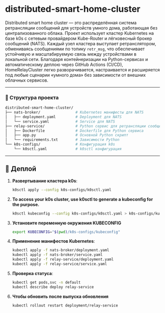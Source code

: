 # distributed-smart-home-cluster

Distributed smart home cluster — это распределённая система ретрансляции сообщений для устройств умного дома, работающая без централизованного облака. Проект использует кластер Kubernetes на базе k0s с сетевым провайдером Kube-Router и лёгковесный брокер сообщений (NATS). Каждый узел кластера выступает ретранслятором, обмениваясь сообщениями по топику `retr_msg`, что обеспечивает устойчивую и масштабируемую связь между устройствами в локальной сети. Благодаря контейнеризации на Python-сервисах и автоматическому деплою через GitHub Actions (CI/CD), HomeRelayCluster легко разворачивается, настраивается и расширяется под любые сценарии «умного дома» без зависимости от внешних облачных сервисов.

---

### 🌳 Структура проекта

```bash
distributed-smart-home-cluster/
├── nats-broker/                # Kubernetes манифесты для NATS
│   ├── deployment.yaml         # Deployment для NATS
│   └── service.yaml            # Service для NATS
├── relay-service/              # Python сервис для ретрансляции сообщений
│   ├── Dockerfile              # Dockerfile для Python сервиса
│   ├── app.py                  # Основной Python скрипт
│   └── requirements.txt        # Зависимости Python
└── k0s-configs/                # Конфигурация k0s
    └── k0sctl.yaml             # k0sctl конфигурация
```

---

## 🚀 Деплой

1. **Развертывание кластера k0s**:

   ```bash
   k0sctl apply --config k0s-configs/k0sctl.yaml
   ```

2. **To access your k0s cluster, use k0sctl to generate a kubeconfig for the purpose.**

   ```bash
   k0sctl kubeconfig --config k0s-configs/k0sctl.yaml > k0s-configs/kubeconfig
   ```

3. **Установите переменную окружения KUBECONFIG**

   ```bash
   export KUBECONFIG="$(pwd)/k0s-configs/kubeconfig"
   ```

4. **Применение манифестов Kubernetes**:

   ```bash
   kubectl apply -f nats-broker/deployment.yaml
   kubectl apply -f nats-broker/service.yaml
   kubectl apply -f relay-service/deployment.yaml
   kubectl apply -f relay-service/service.yaml
   ```

5. **Проверка статуса**:

   ```bash
   kubectl get pods,svc -n default
   kubectl describe deploy relay-service
   ```

6. **Чтобы обновить после выпуска обновления**

   ```bash
   kubectl rollout restart deployment/relay-service
   ```
